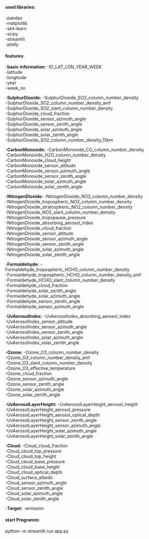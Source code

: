 #### used libraries: 
-pandas<br>
-matplotlib<br>
-skit-learn<br>
-scipy<br>
-streamlit<br>
-plotly<br>

#### features:
-**basic information:**
        -ID_LAT_LON_YEAR_WEEK<br>
        -latitude<br>
        -longitude<br>
        -year<br>
        -week_no<br>

-**SulphurDioxide:**
        -SulphurDioxide_SO2_column_number_density<br>
        -SulphurDioxide_SO2_column_number_density_amf<br>
        -SulphurDioxide_SO2_slant_column_number_density<br>
        -SulphurDioxide_cloud_fraction<br>
        -SulphurDioxide_sensor_azimuth_angle<br>
        -SulphurDioxide_sensor_zenith_angle<br>
        -SulphurDioxide_solar_azimuth_angle<br>
        -SulphurDioxide_solar_zenith_angle<br>
        -SulphurDioxide_SO2_column_number_density_15km<br>

-**CarbonMonoxide:**
        -CarbonMonoxide_CO_column_number_density<br>
        -CarbonMonoxide_H2O_column_number_density<br>
        -CarbonMonoxide_cloud_height<br>
        -CarbonMonoxide_sensor_altitude<br>
        -CarbonMonoxide_sensor_azimuth_angle<br>
        -CarbonMonoxide_sensor_zenith_angle<br>
        -CarbonMonoxide_solar_azimuth_angle<br>
        -CarbonMonoxide_solar_zenith_angle<br>

-**NitrogenDioxide:**
        -NitrogenDioxide_NO2_column_number_density<br>
        -NitrogenDioxide_tropospheric_NO2_column_number_density<br>
        -NitrogenDioxide_stratospheric_NO2_column_number_density<br>
        -NitrogenDioxide_NO2_slant_column_number_density<br>
        -NitrogenDioxide_tropopause_pressure<br>
        -NitrogenDioxide_absorbing_aerosol_index<br>
        -NitrogenDioxide_cloud_fraction<br>
        -NitrogenDioxide_sensor_altitude<br>
        -NitrogenDioxide_sensor_azimuth_angle<br>
        -NitrogenDioxide_sensor_zenith_angle<br>
        -NitrogenDioxide_solar_azimuth_angle<br>
        -NitrogenDioxide_solar_zenith_angle<br>

-**Formaldehyde:**
        -Formaldehyde_tropospheric_HCHO_column_number_density<br>
        -Formaldehyde_tropospheric_HCHO_column_number_density_amf<br>
        -Formaldehyde_HCHO_slant_column_number_density<br>
        -Formaldehyde_cloud_fraction<br>
        -Formaldehyde_solar_zenith_angle<br>
        -Formaldehyde_solar_azimuth_angle<br>
        -Formaldehyde_sensor_zenith_angle<br>
        -Formaldehyde_sensor_azimuth_angle<br>

-**UvAerosolIndex:**
        -UvAerosolIndex_absorbing_aerosol_index<br>
        -UvAerosolIndex_sensor_altitude<br>
        -UvAerosolIndex_sensor_azimuth_angle<br>
        -UvAerosolIndex_sensor_zenith_angle<br>
        -UvAerosolIndex_solar_azimuth_angle<br>
        -UvAerosolIndex_solar_zenith_angle<br>

-**Ozone:**
        -Ozone_O3_column_number_density<br>
        -Ozone_O3_column_number_density_amf<br>
        -Ozone_O3_slant_column_number_density<br>
        -Ozone_O3_effective_temperature<br>
        -Ozone_cloud_fraction<br>
        -Ozone_sensor_azimuth_angle<br>
        -Ozone_sensor_zenith_angle<br>
        -Ozone_solar_azimuth_angle<br>
        -Ozone_solar_zenith_angle<br>

-**UvAerosolLayerHeight:**
        -UvAerosolLayerHeight_aerosol_height<br>
        -UvAerosolLayerHeight_aerosol_pressure<br>
        -UvAerosolLayerHeight_aerosol_optical_depth<br>
        -UvAerosolLayerHeight_sensor_zenith_angle<br>
        -UvAerosolLayerHeight_sensor_azimuth_angle<br>
        -UvAerosolLayerHeight_solar_azimuth_angle<br>
        -UvAerosolLayerHeight_solar_zenith_angle<br>

-**Cloud:**
        -Cloud_cloud_fraction<br>
        -Cloud_cloud_top_pressure<br>
        -Cloud_cloud_top_height<br>
        -Cloud_cloud_base_pressure<br>
        -Cloud_cloud_base_height<br>
        -Cloud_cloud_optical_depth<br>
        -Cloud_surface_albedo<br>
        -Cloud_sensor_azimuth_angle<br>
        -Cloud_sensor_zenith_angle<br>
        -Cloud_solar_azimuth_angle<br>
        -Cloud_solar_zenith_angle<br>

-**Target:**
        -emission



#### start Programm: 
python -m streamlit run app.py